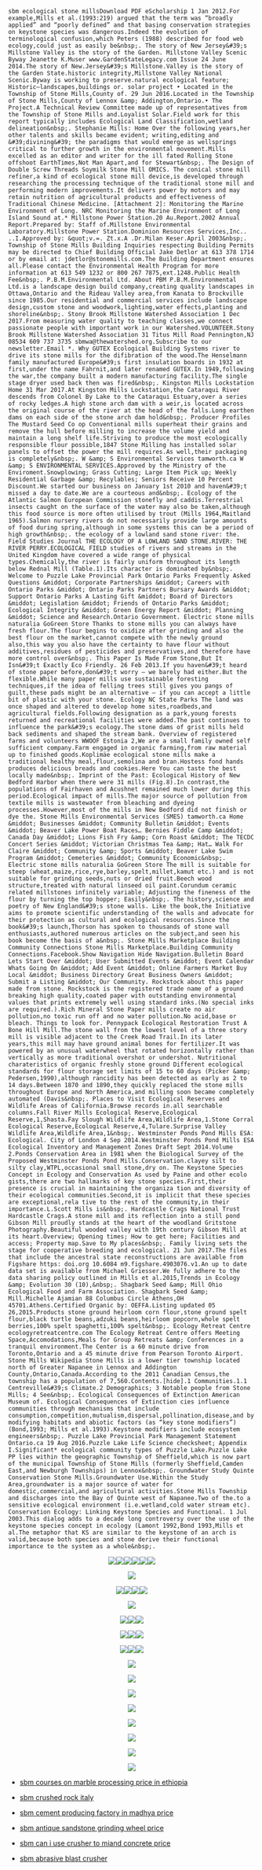 
```
sbm ecological stone millsDownload PDF eScholarship 1 Jan 2012.For example,Mills et al.(1993:219) argued that the term was “broadly applied” and “poorly defined” and that basing conservation strategies on keystone species was dangerous.Indeed the evolution of terminological confusion,which Peters (1988) described for food web ecology,could just as easily be&nbsp;. The story of New Jersey&#39;s Millstone Valley is the story of the Garden. Millstone Valley Scenic Byway Jeanette K.Muser www.GardenStateLegacy.com Issue 24 June 2014.The story of New.Jersey&#39;s Millstone.Valley is the story of the Garden State.historic integrity,Millstone Valley National Scenic.Byway is working to preserve.natural ecological feature; Historic—landscapes,buildings or. solar project • Located in the Township of Stone Mills,County of. 29 Jun 2016.Located in the Township of Stone Mills,County of Lennox &amp; Addington,Ontario.• The Project.A Technical Review Committee made up of representatives from the Township of Stone Mills and.Loyalist Solar.Field work for this report typically includes Ecological Land Classification,wetland delineation&nbsp;. Stephanie Mills: Home Over the following years,her other talents and skills became evident; writing,editing and &#39;divining&#39; the paradigms that would emerge as wellsprings critical to further growth in the environmental movement.Mills excelled as an editor and writer for the ill fated Rolling Stone offshoot EarthTimes,Not Man Apart,and for Stewart&nbsp;. The Design of Double Screw Threads Soymilk Stone Mill OMICS. The conical stone mill refiner,a kind of ecological stone mill device,is developed through researching the processing technique of the traditional stone mill and performing modern improvements.It delivers power by motors and may retain nutrition of agricultural products and effectiveness of Traditional Chinese Medicine. [Attachment 2]: Monitoring the Marine Environment of Long. NRC Monitoring the Marine Environment of Long Island Sound at.* Millstone Power Station.20 Au.Report.2002 Annual Report.Prepared by: Staff of.Millstone Environmental Laboratory.Millstone Power Station.Dominion Resources Services,Inc.. ..I.Approved by: &quot;v.=. Zt.x.A .Dr.Milan Keser.April 2003&nbsp;. Township of Stone Mills Building Inquiries respecting Building Permits may be directed to Chief Building Official Jake Detlor at 613 378 1714 or by email at: jdetlor@stonemills.com.The Building Department ensures all.Please contact the Environmental Health Program for more information at 613 549 1232 or 800 267 7875,ext.1248.Public Health Fee&nbsp;. P.B.M.Environmental Ltd. About PBM P.B.M.Environmental Ltd.is a landscape design build company,creating quality landscapes in Ottawa,Ontario and the Rideau Valley area,from Kanata to Brockville since 1985.Our residential and commercial services include landscape design,custom stone and woodwork,lighting,water effects,planting and shoreline&nbsp;. Stony Brook Millstone Watershed Association 1 Dec 2017.From measuring water quality to teaching classes,we connect passionate people with important work in our Watershed.VOLUNTEER.Stony Brook Millstone Watershed Association 31 Titus Mill Road Pennington,NJ 08534 609 737 3735 sbmwa@thewatershed.org.Subscribe to our newsletter.Email *. Why GUTEX Ecological Building Systems river to drive its stone mills for the difibration of the wood.The Henselmann family manufactured Europe&#39;s first insulation boards in 1932 at first,under the name Fahrnit,and later renamed GUTEX.In 1949,following the war,the company built a modern manufacturing facility.The single stage dryer used back then was fired&nbsp;. Kingston Mills Lockstation Home 31 Mar 2017.At Kingston Mills Lockstation,the Cataraqui River descends from Colonel By Lake to the Cataraqui Estuary,over a series of rocky ledges.A high stone arch dam with a weir,is located across the original course of the river at the head of the falls.Long earthen dams on each side of the stone arch dam hold&nbsp;. Producer Profiles  The Mustard Seed Co op Conventional mills superheat their grains and remove the hull before milling to increase the volume yield and maintain a long shelf life.Striving to produce the most ecologically responsible flour possible,1847 Stone Milling has installed solar panels to offset the power the mill requires.As well,their packaging is completely&nbsp;. W &amp; S Environmental Services tamworth.ca W &amp; S ENVIRONMENTAL SERVICES.Approved by the Ministry of the Enviroment.Snowplowing; Grass Cutting; Large Item Pick up; Weekly Residential Garbage &amp; Recylables; Seniors Receive 10 Percent Discount.We started our business on January 1st 2010 and haven&#39;t missed a day to date.We are a courteous and&nbsp;. Ecology of the Atlantic Salmon European Commission stonefly and caddis.Terrestrial insects caught on the surface of the water may also be taken,although this food source is more often utilised by trout (Mills 1964,Maitland 1965).Salmon nursery rivers do not necessarily provide large amounts of food during spring,although in some systems this can be a period of high growth&nbsp;. the ecology of a lowland sand stone river: the. Field Studies Journal THE ECOLOGY OF A LOWLAND SAND STONE.RIVER: THE RIVER PERRY.ECOLOGICAL FIELD studies of rivers and streams in the United Kingdom have covered a wide range of physical types.Chemically,the river is fairly uniform throughout its length below Rednal Mill (Table.1).Its character is dominated by&nbsp;. Welcome to Puzzle Lake Provincial Park Ontario Parks Frequently Asked Questions &middot; Corporate Partnerships &middot; Careers with Ontario Parks &middot; Ontario Parks Partners Bursary Awards &middot; Support Ontario Parks A Lasting Gift &middot; Board of Directors &middot; Legislation &middot; Friends of Ontario Parks &middot; Ecological Integrity &middot; Green Energy Report &middot; Planning &middot; Science and Research.Ontario Government. Electric stone mills naturalia GoGreen Store Thanks to stone mills you can always have fresh flour.The flour begins to oxidize after grinding and also the best flour on the market,cannot compete with the newly ground also,this way you also have the certainty to have flour without additives,residues of pesticides and preservatives,and therefore have more control over&nbsp;. This Paper Is Made From Stone,But It Isn&#39;t Exactly Eco Friendly. 26 Feb 2013.If you haven&#39;t heard of stone paper before,don&#39;t worry — we barely had either.But the flexible.While many paper mills use sustainable foresting techniques,if the idea of felling trees still gives you pangs of guilt,these pads might be an alternative — if you can accept a little bit of plastic with your stone. Ecology NC State Parks The land was once shaped and altered to develop home sites,roadbeds,and agricultural fields.Following designation as a park,young forests returned and recreational facilities were added.The past continues to influence the park&#39;s ecology.The stone dams of grist mills held back sediments and shaped the stream bank. Overview of registered farms and volunteers WWOOF Estonia 2,We are a small family owned self sufficient company.Farm engaged in organic farming,from raw material up to finished goods.Koplimäe ecological stone mills make a traditional healthy meal,flour,semolina and bran.Hostess fond hands produces delicious breads and cookies.Here You can taste the best locally made&nbsp;. Imprint of the Past: Ecological History of New Bedford Harbor when there were 31 mills (Fig.8).In contrast,the populations of Fairhaven and Acushnet remained much lower during this period.Ecological impact of mills.The major source of pollution from textile mills is wastewater from bleaching and dyeing processes.However,most of the mills in New Bedford did not finish or dye the. Stone Mills Environmental Services (SMES) tamworth.ca Home &middot; Businesses &middot; Community Bulletin &middot; Events &middot; Beaver Lake Power Boat Races… Bernies Fiddle Camp &middot; Canada Day &middot; Lions Fish Fry &amp; Corn Roast &middot; The TECDC Concert Series &middot; Victorian Christmas Tea &amp; Hat… Walk For Claire &middot; Community &amp; Sports &middot; Beaver Lake Swim Program &middot; Cemeteries &middot; Community Economic&nbsp;. Electric stone mills naturalia GoGreen Store The mill is suitable for steep (wheat,maize,rice,rye,barley,spelt,millet,kamut etc.) and is not suitable for grinding seeds,nuts or dried fruit.Beech wood structure,treated with natural linseed oil paint.Corundum ceramic related millstones infinitely variable; Adjusting the fineness of the flour by turning the top hopper; Easily&nbsp;. The history,science and poetry of New England&#39;s stone walls. Like the book,the Initiative aims to promote scientific understanding of the walls and advocate for their protection as cultural and ecological resources.Since the book&#39;s launch,Thorson has spoken to thousands of stone wall enthusiasts,authored numerous articles on the subject,and seen his book become the basis of a&nbsp;. Stone Mills Marketplace Building Community Connections Stone Mills Marketplace.Building Community Connections.Facebook.Show Navigation Hide Navigation.Bulletin Board Lets Start Over &middot; User Submitted Events &middot; Event Calendar Whats Going On &middot; Add Event &middot; Online Farmers Market Buy Local &middot; Business Directory Great Business Owners &middot; Submit a Listing &middot; Our Community. Rockstock about this paper made from stone. Rockstock is the registered trade name of a ground breaking high quality,coated paper with outstanding environmental values that prints extremely well using standard inks.(No special inks are required.).Rich Mineral Stone Paper mills create no air pollution,no toxic run off and no water pollution.No acid,base or bleach. Things to look for. Pennypack Ecological Restoration Trust A Bone Hill Mill.The stone wall from the lowest level of a three story mill is visible adjacent to the Creek Road Trail.In its later years,this mill may have ground animal bones for fertilizer.It was powered by an unusual waterwheel that rotated horizontally rather than vertically as more traditional overshot or undershot. Nutritional charateristics of organic freshly stone ground Different ecological standards for flour storage set limits of 15 to 60 days (Picker &amp; Pedersen,1990),although rancidity has been detected as early as 2 to 14 days.Between 1870 and 1890,they quickly replaced the stone mills throughout Europe and North America,and milling soon became completely automated (Davis&nbsp;. Places to Visit Ecological Reserves and Wildlife Areas of California.Browse records in.all searchable columns.Fall River Mills Ecological Reserve,Ecological Reserve,1,Shasta.Fay Slough Wildlife Area,Wildlife Area,1.Stone Corral Ecological Reserve,Ecological Reserve,4,Tulare.Surprise Valley Wildlife Area,Wildlife Area,1&nbsp;. Westminster Ponds Pond Mills ESA: Ecological. City of London 4 Sep 2014.Westminster Ponds Pond Mills ESA Ecological Inventory and Management Zones Draft Sept 2014.Volume 2.Ponds Conservation Area in 1981 when the Biological Survey of the Proposed Westminster Ponds Pond Mills.Conservation.clayey silt to silty clay,WTPL,occasional small stone,dry on. The Keystone Species Concept in Ecology and Conservation As used by Paine and other ecolo gists,there are two hallmarks of key stone species.First,their presence is crucial in maintaining the organiza tion and diversity of their ecological communities.Second,it is implicit that these species are exceptional,rela tive to the rest of the community,in their importance.L.Scott Mills is&nbsp;. Hardcastle Crags National Trust Hardcastle Crags.A stone mill and its reflection into a still pond Gibson Mill proudly stands at the heart of the woodland Gritstone Photography.Beautiful wooded valley with 19th century Gibson Mill at its heart.Overview; Opening times; How to get here; Facilities and access; Property map.Save to My places&nbsp;. Family living sets the stage for cooperative breeding and ecological. 21 Jun 2017.The files that include the ancestral state reconstructions are available from Figshare https: doi.org 10.6084 m9.figshare.4903076.v1.An up to date data set is available from Michael Griesser.We fully adhere to the data sharing policy outlined in Mills et al.2015,Trends in Ecology &amp; Evolution 30 (10),&nbsp;. Shagbark Seed &amp; Mill Ohio Ecological Food and Farm Association. Shagbark Seed &amp; Mill.Michelle Ajamian 88 Columbus Circle Athens,OH 45701.Athens.Certified Organic by: OEFFA.Listing updated 05 26,2015.Products stone ground heirloom corn flour,stone ground spelt flour,black turtle beans,adzuki beans,heirloom popcorn,whole spelt berries,100% spelt spaghetti,100% spelt&nbsp;. Ecology Retreat Centre ecologyretreatcentre.com The Ecology Retreat Centre offers Meeting Space,Accomodations,Meals for Group Retreats &amp; Conferences in a tranquil environment.The Center is a 60 minute drive from Toronto,Ontario and a 45 minute drive from Pearson Toronto Airport. Stone Mills Wikipedia Stone Mills is a lower tier township located north of Greater Napanee in Lennox and Addington County,Ontario,Canada.According to the 2011 Canadian Census,the township has a population of 7,560.Contents.[hide].1 Communities.1.1 Centreville&#39;s Climate.2 Demographics; 3 Notable people from Stone Mills; 4 See&nbsp;. Ecological Consequences of Extinction American Museum of. Ecological Consequences of Extinction cies influence communities through mechanisms that include consumption,competition,mutualism,dispersal,pollination,disease,and by modifying habitats and abiotic factors (as “key stone modifiers”) (Bond,1993; Mills et al.1993).Keystone modifiers include ecosystem engineers&nbsp;. Puzzle Lake Provincial Park Management Statement Ontario.ca 19 Aug 2016.Puzzle Lake Life Science checksheet; Appendix I.Significant* ecological community types of Puzzle Lake.Puzzle Lake PP lies within the geographic Township of Sheffield,which is now part of the municipal Township of Stone Mills (formerly Sheffield,Camden East,and Newburgh Townships) in Lennox&nbsp;. Groundwater Study Quinte Conservation Stone Mills.Groundwater Use.Within the Study Area,groundwater is a major source of water for domestic,commercial,and agricultural activities.Stone Mills Township and discharges into the Bay of Quinte west of Napanee.Two of the.to a sensitive ecological environment (i.e.wetland,cold water stream etc). Conservation Ecology: Linking Keystone Species and Functional. 1 Jul 2003.This dialog adds to a decade long controversy over the use of the keystone species concept in ecology (Lamont 1992,Bond 1993,Mills et al.The metaphor that KS are similar to the keystone of an arch is valid,because both species and stone derive their functional importance to the system as a whole&nbsp;. 
```

<div align="center">
  
<a rel="nofollow" href="https://m.shibang-china.com?f=github&k=sbm+ecological+stone+mills"><img src="https://static.shibang-china.com/en/l.png"></a><img src="https://static.shibang-china.com/en/hw.png"><a rel="nofollow" href="https://m.shibang-china.com/product/?f=github&k=sbm+ecological+stone+mills"><img src="https://static.shibang-china.com/en/p.png"></a><a rel="nofollow" href="https://m.shibang-china.com/cases/?f=github&k=sbm+ecological+stone+mills"><img src="https://static.shibang-china.com/en/c.png"></a><a rel="nofollow" href="https://m.shibang-china.com/news/?f=github&k=sbm+ecological+stone+mills"><img src="https://static.shibang-china.com/en/n.png"></a><a rel="nofollow" href="https://m.shibang-china.com?f=github&k=sbm+ecological+stone+mills"><img src="https://static.shibang-china.com/en/m.png"></a>

<a rel="nofollow" href="https://m.shibang-china.com/product/?f=github&k=sbm+ecological+stone+mills"><img src="https://static.shibang-china.com/en/b.jpg"></a>
  
<a rel="nofollow" href="https://m.shibang-china.com/solution-aggregate.html?f=github&k=sbm+ecological+stone+mills"><img src="https://static.shibang-china.com/en/a.jpg"></a><a rel="nofollow" href="https://m.shibang-china.com/solution-mine.html?f=github&k=sbm+ecological+stone+mills"><img src="https://static.shibang-china.com/en/m.jpg"></a><a rel="nofollow" href="https://m.shibang-china.com/solution-mill.html?f=github&k=sbm+ecological+stone+mills"><img src="https://static.shibang-china.com/en/g.jpg"></a><a rel="nofollow" href="https://m.shibang-china.com/solution-epc.html?f=github&k=sbm+ecological+stone+mills"><img src="https://static.shibang-china.com/en/e.jpg"></a>

<a rel="nofollow" href="https://m.shibang-china.com/product/?f=github&k=sbm+ecological+stone+mills"><img src="https://static.shibang-china.com/en/a-p.png"></a>

<a rel="nofollow" href="https://m.shibang-china.com/product/crusher/c6x.html?f=github&k=sbm+ecological+stone+mills"><img src="https://static.shibang-china.com/en/j.jpg"></a><a rel="nofollow" href="https://m.shibang-china.com/product/crusher/ci5x.html?f=github&k=sbm+ecological+stone+mills"><img src="https://static.shibang-china.com/en/i.jpg"></a><a rel="nofollow" href="https://m.shibang-china.com/product/crusher/hst.html?f=github&k=sbm+ecological+stone+mills"><img src="https://static.shibang-china.com/en/c.jpg"></a>

<a rel="nofollow" href="https://m.shibang-china.com/product/mill/mtw.html?f=github&k=sbm+ecological+stone+mills"><img src="https://static.shibang-china.com/en/mtw.jpg"></a><a rel="nofollow" href="https://m.shibang-china.com/product/mill/scm.html?f=github&k=sbm+ecological+stone+mills"><img src="https://static.shibang-china.com/en/scm.jpg"></a><a rel="nofollow" href="https://m.shibang-china.com/product/mill/lm.html?f=github&k=sbm+ecological+stone+mills"><img src="https://static.shibang-china.com/en/lm.jpg"></a>

<a rel="nofollow" href="https://m.shibang-china.com/product/sand/vsi6x.html?f=github&k=sbm+ecological+stone+mills"><img src="https://static.shibang-china.com/en/6x.jpg"></a><a rel="nofollow" href="https://m.shibang-china.com/product/sand/vu.html?f=github&k=sbm+ecological+stone+mills"><img src="https://static.shibang-china.com/en/vu.jpg"></a><a rel="nofollow" href="https://m.shibang-china.com/product/mobile/klun.html?f=github&k=sbm+ecological+stone+mills"><img src="https://static.shibang-china.com/en/k.jpg"></a>

<a rel="nofollow" href="https://m.shibang-china.com/cases/?f=github&k=sbm+ecological+stone+mills"><img src="https://static.shibang-china.com/en/case.png"></a>

<a rel="nofollow" href="https://m.shibang-china.com/cases/aggregate/202.html?f=github&k=sbm+ecological+stone+mills"><img src="https://static.shibang-china.com/en/c-1.jpg"></a>

<a rel="nofollow" href="https://m.shibang-china.com/cases/aggregate/203.html?f=github&k=sbm+ecological+stone+mills"><img src="https://static.shibang-china.com/en/c-2.jpg"></a>

<a rel="nofollow" href="https://m.shibang-china.com/cases/mill/123.html?f=github&k=sbm+ecological+stone+mills"><img src="https://static.shibang-china.com/en/c-3.jpg"></a>

<a rel="nofollow" href="https://m.shibang-china.com/contact_us.html?f=github&k=sbm+ecological+stone+mills"><img src="https://static.shibang-china.com/en/contact.png"></a>

<a rel="nofollow" href="https://swt.shibang-china.com/?f=github&k=sbm+ecological+stone+mills"><img src="https://static.shibang-china.com/en/chat.png"></a>

<a rel="nofollow" href="https://whatsapp.shibangsoft.com/WhatsApp.php?f=github&k=sbm+ecological+stone+mills"><img src="https://static.shibang-china.com/en/whatsapp.png"></a>

<a rel="nofollow" href="https://m.shibang-china.com/?f=github&k=sbm+ecological+stone+mills"><img src="https://static.shibang-china.com/en/website.png"></a>

</div>


* [sbm courses on marble processing price in ethiopia](sbm%20courses%20on%20marble%20processing%20price%20in%20ethiopia.md)

* [sbm crushed rock italy](sbm%20crushed%20rock%20italy.md)

* [sbm cement producing factory in madhya price](sbm%20cement%20producing%20factory%20in%20madhya%20price.md)

* [sbm antique sandstone grinding wheel price](sbm%20antique%20sandstone%20grinding%20wheel%20price.md)

* [sbm can i use crusher to miand concrete price](sbm%20can%20i%20use%20crusher%20to%20miand%20concrete%20price.md)

* [sbm abrasive blast crusher](sbm%20abrasive%20blast%20crusher.md)